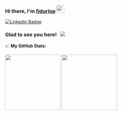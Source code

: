 ### Hi there,  I'm <a href="https://linkedin.com/in/fjdurlop" target="_blank">fjdurlop</a> <img src="https://media.giphy.com/media/hvRJCLFzcasrR4ia7z/giphy.gif" width="25px">

[![Linkedin Badge](https://img.shields.io/badge/-LinkedIn-0e76a8?style=flat-square&logo=Linkedin&logoColor=white)](https://linkedin.com/in/fjdurlop)

### Glad to see you here! &nbsp; ![](https://visitor-badge.glitch.me/badge?page_id=fjdurlop.fjdurlop)

<!--
**fjdurlop/fjdurlop** is a ✨ _special_ ✨ repository because its `README.md` (this file) appears on your GitHub profile.

Here are some ideas to get you started:

- 🔭 I’m currently working on ...
- 🌱 I’m currently learning ...
- 👯 I’m looking to collaborate on ...
- 🤔 I’m looking for help with ...
- 💬 Ask me about ...
- 📫 How to reach me: ...
- 😄 Pronouns: ...
- ⚡ Fun fact: ...
-->
📈 **My GitHub Stats:**

<p>
  <img height="180em" src="https://github-readme-stats.vercel.app/api?username=fjdurlop&show_icons=true&hide_border=true&&count_private=true&include_all_commits=true" />
  <img height="180em" src="https://github-readme-stats.vercel.app/api/top-langs/?username=fjdurlop&exclude_repo=KNN-Image-Classification&show_icons=true&hide_border=true&layout=compact&langs_count=8"/>
</p>
